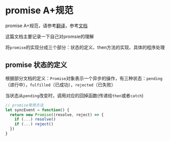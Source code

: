 <!--
 * @Author: yiwen.wu
 * @Date: 2022-02-15 17:24:09
 * @LastEditTime: 2022-02-22 09:14:23
 * @LastEditors: yiwen.wu
 * @Description: 
 * @FilePath: /promise-test/rule.md
-->
# promise A+规范

promise A+规范，请参考[翻译](https://juejin.cn/post/6844903767654023182)，参考[文档](https://juejin.cn/post/7043758954496655397#heading-19)

这篇文档主要记录一下自己对promsie的理解

将`promise`的实现分成三个部分：状态的定义、then方法的实现、具体的程序处理

## promise 状态的定义

根据部分文档的定义：`Promise`对象表示一个异步的操作，有三种状态：`pending`（进行中），`fulfilled`（已成功），`rejected`（已失败）

当状态从`pending`改变时，调用对应的回掉函数(传递给`then`或者`catch`)

```js
// promise常用方法
let syncEvent = function() {
  return new Promise((resolve, reject) => {
    if (...) resolve()
    if (...) reject()
  })
}
```